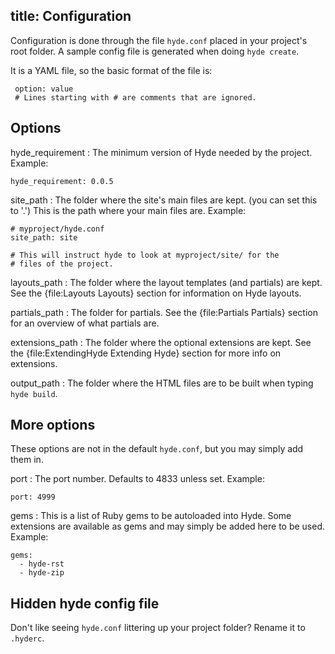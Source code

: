 title: Configuration
--

Configuration is done through the file `hyde.conf` placed in 
your project's root folder. A sample config file is generated
when doing `hyde create`.

It is a YAML file, so the basic format of the file is:

     option: value
     # Lines starting with # are comments that are ignored.

Options
-------

hyde_requirement
: The minimum version of Hyde needed by the project. Example:

    hyde_requirement: 0.0.5

site_path
: The folder where the site's main files are kept. (you can set this to '.')
  This is the path where your main files are. Example:

    # myproject/hyde.conf
    site_path: site

    # This will instruct hyde to look at myproject/site/ for the
    # files of the project.

layouts_path
: The folder where the layout templates (and partials) are kept. See the
  {file:Layouts Layouts} section for information on Hyde layouts.

partials_path
: The folder for partials. See the {file:Partials Partials} section for
  an overview of what partials are.

extensions_path
: The folder where the optional extensions are kept. See the
  {file:ExtendingHyde Extending Hyde} section for more info on extensions.

output_path
: The folder where the HTML files are to be built when typing `hyde build`.

More options
------------

These options are not in the default `hyde.conf`, but you may simply
add them in.

port
: The port number. Defaults to 4833 unless set. Example:

    port: 4999

gems
: This is a list of Ruby gems to be autoloaded into Hyde. Some extensions
  are available as gems and may simply be added here to be used. Example:

    gems:
      - hyde-rst
      - hyde-zip

Hidden hyde config file
-----------------------

Don't like seeing `hyde.conf` littering up your project folder? Rename
it to `.hyderc`.

